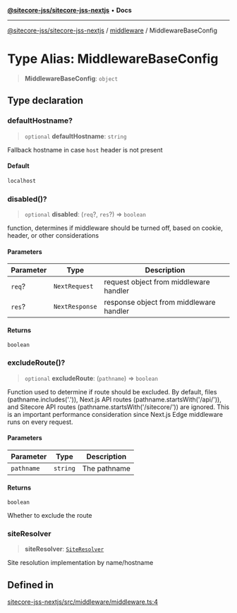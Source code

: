 [**@sitecore-jss/sitecore-jss-nextjs**](../../README.md) • **Docs**

***

[@sitecore-jss/sitecore-jss-nextjs](../../README.md) / [middleware](../README.md) / MiddlewareBaseConfig

# Type Alias: MiddlewareBaseConfig

> **MiddlewareBaseConfig**: `object`

## Type declaration

### defaultHostname?

> `optional` **defaultHostname**: `string`

Fallback hostname in case `host` header is not present

#### Default

```ts
localhost
```

### disabled()?

> `optional` **disabled**: (`req`?, `res`?) => `boolean`

function, determines if middleware should be turned off, based on cookie, header, or other considerations

#### Parameters

| Parameter | Type | Description |
| ------ | ------ | ------ |
| `req`? | `NextRequest` | request object from middleware handler |
| `res`? | `NextResponse` | response object from middleware handler |

#### Returns

`boolean`

### excludeRoute()?

> `optional` **excludeRoute**: (`pathname`) => `boolean`

Function used to determine if route should be excluded.
By default, files (pathname.includes('.')), Next.js API routes (pathname.startsWith('/api/')), and Sitecore API routes (pathname.startsWith('/sitecore/')) are ignored.
This is an important performance consideration since Next.js Edge middleware runs on every request.

#### Parameters

| Parameter | Type | Description |
| ------ | ------ | ------ |
| `pathname` | `string` | The pathname |

#### Returns

`boolean`

Whether to exclude the route

### siteResolver

> **siteResolver**: [`SiteResolver`](../../index/classes/SiteResolver.md)

Site resolution implementation by name/hostname

## Defined in

[sitecore-jss-nextjs/src/middleware/middleware.ts:4](https://github.com/Sitecore/jss/blob/f1572afbfc8b17fc798c9a1c6949529e432bf0ed/packages/sitecore-jss-nextjs/src/middleware/middleware.ts#L4)

